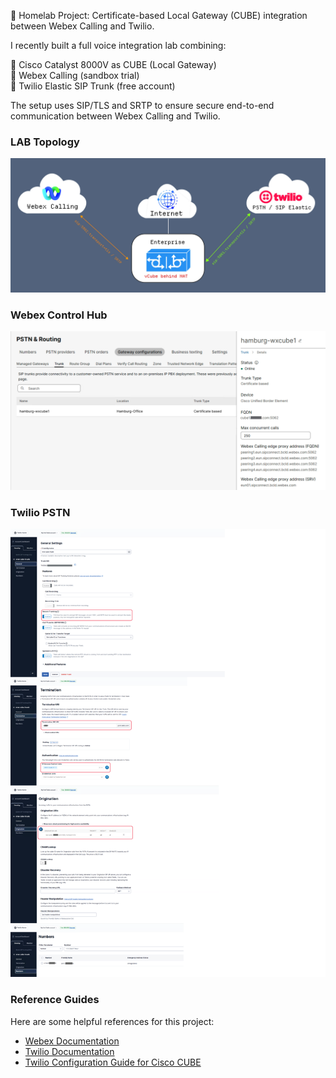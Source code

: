 
🚀 Homelab Project: Certificate-based Local Gateway (CUBE) integration between Webex Calling and Twilio.


I recently built a full voice integration lab combining:  

🔹 Cisco Catalyst 8000V as CUBE (Local Gateway)  
🔹 Webex Calling (sandbox trial)  
🔹 Twilio Elastic SIP Trunk (free account)  

The setup uses SIP/TLS and SRTP to ensure secure end-to-end communication between Webex Calling and Twilio.  

### LAB Topology  
![LAB Topology](images/topology.jpg)

### Webex Control Hub  
![PSTN & Routing -> Gateway Configurations -> Trunk](images/webextrunk.jpg)

### Twilio PSTN  
![Twilio PSTN](images/twilio.png)


### Reference Guides

Here are some helpful references for this project:

- [Webex Documentation](https://help.webex.com/en-us/article/jr1i3r/Configure-Local-Gateway-on-Cisco-IOS-XE-for-Webex-Calling#configure-cert-based-trunk)
- [Twilio Documentation](https://www.twilio.com/docs/sip-trunking)
- [Twilio Configuration Guide for Cisco CUBE](https://www.twilio.com/en-us/blog/secure-elastic-sip-trunks)

